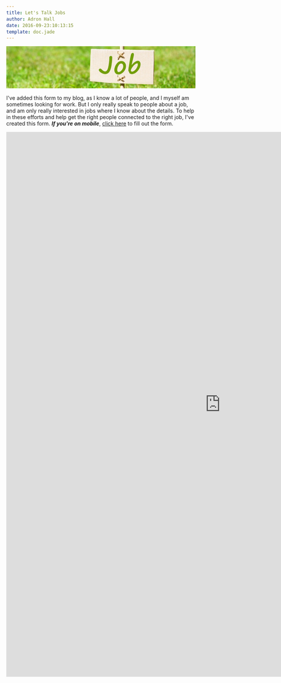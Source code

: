 ```yaml
---
title: Let's Talk Jobs
author: Adron Hall
date: 2016-09-23:10:13:15
template: doc.jade
---
```

![Let's talk about a job?](job.png)

I've added this form to my blog, as I know a lot of people, and I myself am sometimes looking for work. But I only really speak to people about a job, and am only really interested in jobs where I know about the details. To help in these efforts and help get the right people connected to the right job, I've created this form. ***If you're on mobile***, [click here](https://goo.gl/forms/SpzPr2U4V8gon8uh2) to fill out the form.

<iframe src="https://docs.google.com/forms/d/e/1FAIpQLSc_ankvTcXRa5CyUEPi8L1vEzJnskSEVdRznJoZKrZ_ogpObg/viewform?embedded=true" width="1140" height="1450" frameborder="0" marginheight="0" marginwidth="0">Loading...</iframe>

